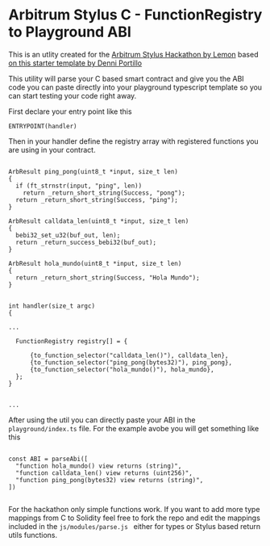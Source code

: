 # Arbitrum Stylus C - FunctionRegistry to Playground ABI

This is an utlity created for the [Arbitrum Stylus Hackathon by Lemon](https://hack.lemon.tips/) based [on this starter template by Denni Portillo](https://github.com/D3Portillo/arbitrum-sylus-starter-c)

This utility will parse your C based smart contract and give you the ABI
code you can paste directly into your playground typescript template so
you can start testing your code right away.

First declare your entry point like this

```
ENTRYPOINT(handler)

```

Then in your handler define the registry array with registered functions you are using in your contract.

```

ArbResult ping_pong(uint8_t *input, size_t len)
{
  if (ft_strnstr(input, "ping", len))
    return _return_short_string(Success, "pong");
  return _return_short_string(Success, "ping");
}

ArbResult calldata_len(uint8_t *input, size_t len)
{
  bebi32_set_u32(buf_out, len);
  return _return_success_bebi32(buf_out);
}

ArbResult hola_mundo(uint8_t *input, size_t len)
{
  return _return_short_string(Success, "Hola Mundo");
}


int handler(size_t argc)
{

...

  FunctionRegistry registry[] = {

      {to_function_selector("calldata_len()"), calldata_len},
      {to_function_selector("ping_pong(bytes32)"), ping_pong},
      {to_function_selector("hola_mundo()"), hola_mundo},
  };
}


...

```

After using the util you can directly paste your ABI in the `playground/index.ts` file. For the example avobe you will get something like this

```

const ABI = parseAbi([
  "function hola_mundo() view returns (string)",
  "function calldata_len() view returns (uint256)",
  "function ping_pong(bytes32) view returns (string)",
])


```

For the hackathon only simple functions work. If you want to add more
type mappings from C to Solidity feel free to fork the repo and edit the
mappings included in the
`js/modules/parse.js ` either for types
or Stylus based return utils functions.
